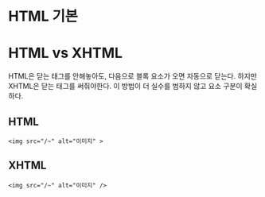 HTML 기본
========

# HTML vs XHTML
HTML은 닫는 태그를 안해놓아도, 다음으로 블록 요소가 오면 자동으로 닫는다.
하지만 XHTML은 닫는 태그를 써줘야한다. 이 방법이 더 실수를 범하지 않고 요소 구분이 확실하다.
## HTML
    <img src="/~" alt="이미지" >
## XHTML
    <img src="/~" alt="이미지" />

